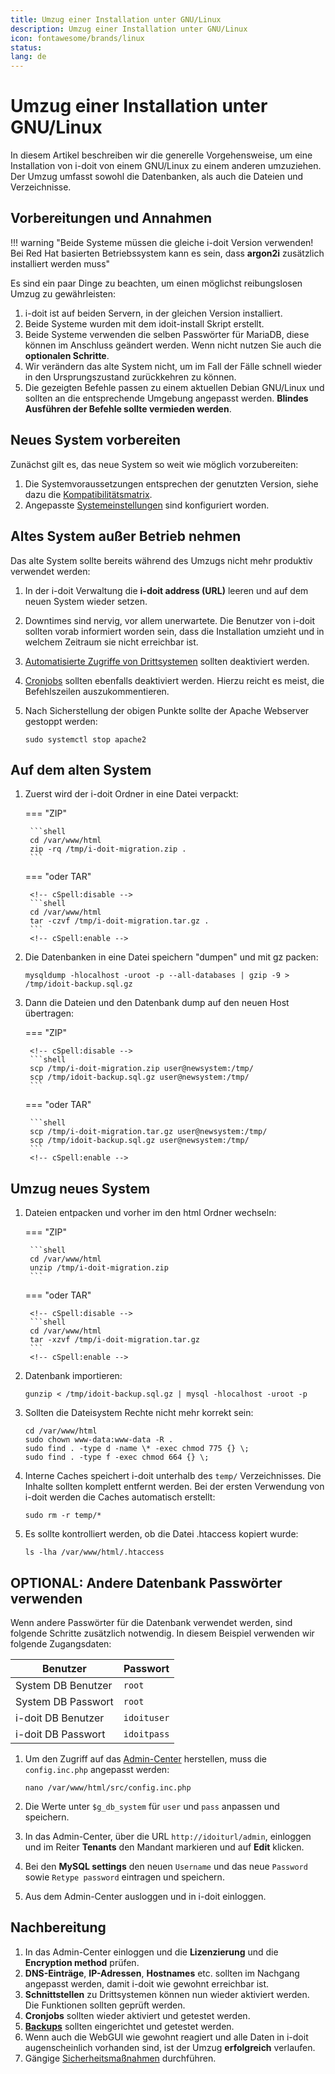 ```yaml
---
title: Umzug einer Installation unter GNU/Linux
description: Umzug einer Installation unter GNU/Linux
icon: fontawesome/brands/linux
status:
lang: de
---
```


# Umzug einer Installation unter GNU/Linux

In diesem Artikel beschreiben wir die generelle Vorgehensweise, um eine Installation von i-doit von einem GNU/Linux zu einem anderen umzuziehen. Der Umzug umfasst sowohl die Datenbanken, als auch die Dateien und Verzeichnisse.

## Vorbereitungen und Annahmen

!!! warning "Beide Systeme müssen die gleiche i-doit Version verwenden!<br>Bei Red Hat basierten Betriebssystem kann es sein, dass **argon2i** zusätzlich installiert werden muss"

Es sind ein paar Dinge zu beachten, um einen möglichst reibungslosen Umzug zu gewährleisten:

1. i-doit ist auf beiden Servern, in der gleichen Version installiert.
2. Beide Systeme wurden mit dem idoit-install Skript erstellt.
3. Beide Systeme verwenden die selben Passwörter für MariaDB, diese können im Anschluss geändert werden. Wenn nicht nutzen Sie auch die **optionalen Schritte**.
4. Wir verändern das alte System nicht, um im Fall der Fälle schnell wieder in den Ursprungszustand zurückkehren zu können.
5. Die gezeigten Befehle passen zu einem aktuellen Debian GNU/Linux und sollten an die entsprechende Umgebung angepasst werden. **Blindes Ausführen der Befehle sollte vermieden werden**.

## Neues System vorbereiten

Zunächst gilt es, das neue System so weit wie möglich vorzubereiten:

1. Die Systemvoraussetzungen entsprechen der genutzten Version, siehe dazu die [Kompatibilitätsmatrix](../installation/systemvoraussetzungen.md#kompatibilitätsmatrix).
2. Angepasste [Systemeinstellungen](../installation/manuelle-installation/systemeinstellungen.md) sind konfiguriert worden.

## Altes System außer Betrieb nehmen

Das alte System sollte bereits während des Umzugs nicht mehr produktiv verwendet werden:

1. In der i-doit Verwaltung die **i-doit address (URL)** leeren und auf dem neuen System wieder setzen.
2. Downtimes sind nervig, vor allem unerwartete. Die Benutzer von i-doit sollten vorab informiert worden sein, dass die Installation umzieht und in welchem Zeitraum sie nicht erreichbar ist.
3. [Automatisierte Zugriffe von Drittsystemen](../automatisierung-und-integration/index.md) sollten deaktiviert werden.
4. [Cronjobs](../automatisierung-und-integration/cli/index.md) sollten ebenfalls deaktiviert werden. Hierzu reicht es meist, die Befehlszeilen auszukommentieren.
5. Nach Sicherstellung der obigen Punkte sollte der Apache Webserver gestoppt werden:

    ```shell
    sudo systemctl stop apache2
    ```

## Auf dem alten System

<div class="steps" markdown>

1. Zuerst wird der i-doit Ordner in eine Datei verpackt:

    === "ZIP"

        ```shell
        cd /var/www/html
        zip -rq /tmp/i-doit-migration.zip .
        ```

    === "oder TAR"

        <!-- cSpell:disable -->
        ```shell
        cd /var/www/html
        tar -czvf /tmp/i-doit-migration.tar.gz .
        ```
        <!-- cSpell:enable -->

2. Die Datenbanken in eine Datei speichern "dumpen" und mit gz packen:

    <!-- cSpell:disable -->
    ```shell
    mysqldump -hlocalhost -uroot -p --all-databases | gzip -9 > /tmp/idoit-backup.sql.gz
    ```
    <!-- cSpell:enable -->

3. Dann die Dateien und den Datenbank dump auf den neuen Host übertragen:

    === "ZIP"

        <!-- cSpell:disable -->
        ```shell
        scp /tmp/i-doit-migration.zip user@newsystem:/tmp/
        scp /tmp/idoit-backup.sql.gz user@newsystem:/tmp/
        ```

    === "oder TAR"

        ```shell
        scp /tmp/i-doit-migration.tar.gz user@newsystem:/tmp/
        scp /tmp/idoit-backup.sql.gz user@newsystem:/tmp/
        ```
        <!-- cSpell:enable -->

</div>

## Umzug neues System

<div class="steps" markdown>

1. Dateien entpacken und vorher im den html Ordner wechseln:

    === "ZIP"

        ```shell
        cd /var/www/html
        unzip /tmp/i-doit-migration.zip
        ```

    === "oder TAR"

        <!-- cSpell:disable -->
        ```shell
        cd /var/www/html
        tar -xzvf /tmp/i-doit-migration.tar.gz
        ```
        <!-- cSpell:enable -->

2. Datenbank importieren:

    <!-- cSpell:disable -->
    ```shell
    gunzip < /tmp/idoit-backup.sql.gz | mysql -hlocalhost -uroot -p
    ```
    <!-- cSpell:enable -->

3. Sollten die Dateisystem Rechte nicht mehr korrekt sein:

    ```shell
    cd /var/www/html
    sudo chown www-data:www-data -R .
    sudo find . -type d -name \* -exec chmod 775 {} \;
    sudo find . -type f -exec chmod 664 {} \;
    ```

4. Interne Caches speichert i-doit unterhalb des `temp/` Verzeichnisses. Die Inhalte sollten komplett entfernt werden. Bei der ersten Verwendung von i-doit werden die Caches automatisch erstellt:

    ```shell
    sudo rm -r temp/*
    ```

5. Es sollte kontrolliert werden, ob die Datei .htaccess kopiert wurde:

    ```shell
    ls -lha /var/www/html/.htaccess
    ```

</div>

## OPTIONAL: Andere Datenbank Passwörter verwenden

Wenn andere Passwörter für die Datenbank verwendet werden, sind folgende Schritte zusätzlich notwendig. In diesem Beispiel verwenden wir folgende Zugangsdaten:
<!-- cSpell:disable -->
| Benutzer           | Passwort    |
| ------------------ | ----------- |
| System DB Benutzer | `root`      |
| System DB Passwort | `root`      |
| i-doit DB Benutzer | `idoituser` |
| i-doit DB Passwort | `idoitpass` |
<!-- cSpell:enable -->
<div class="steps" markdown>

1. Um den Zugriff auf das [Admin-Center](../administration/admin-center.md) herstellen, muss die `config.inc.php` angepasst werden:

    ```shell
    nano /var/www/html/src/config.inc.php
    ```

2. Die Werte unter `$g_db_system` für `user` und `pass` anpassen und speichern.
3. In das Admin-Center, über die URL `http://idoiturl/admin`, einloggen und im Reiter **Tenants** den Mandant markieren und auf **Edit** klicken.
4. Bei den **MySQL settings** den neuen `Username` und das neue `Password` sowie `Retype password` eintragen und speichern.
5. Aus dem Admin-Center ausloggen und in i-doit einloggen.

</div>

## Nachbereitung

1. In das Admin-Center einloggen und die **Lizenzierung** und die **Encryption method** prüfen.
2. **DNS-Einträge**, **IP-Adressen**, **Hostnames** etc. sollten im Nachgang angepasst werden, damit i-doit wie gewohnt erreichbar ist.
3. **Schnittstellen** zu Drittsystemen können nun wieder aktiviert werden. Die Funktionen sollten geprüft werden.
4. **Cronjobs** sollten wieder aktiviert und getestet werden.
5. [**Backups**](../wartung-und-betrieb/daten-sichern-und-wiederherstellen/index.md) sollten eingerichtet und getestet werden.
6. Wenn auch die WebGUI wie gewohnt reagiert und alle Daten in i-doit augenscheinlich vorhanden sind, ist der Umzug **erfolgreich** verlaufen.
7. Gängige [Sicherheitsmaßnahmen](../wartung-und-betrieb/sicherheit-und-schutz.md) durchführen.

